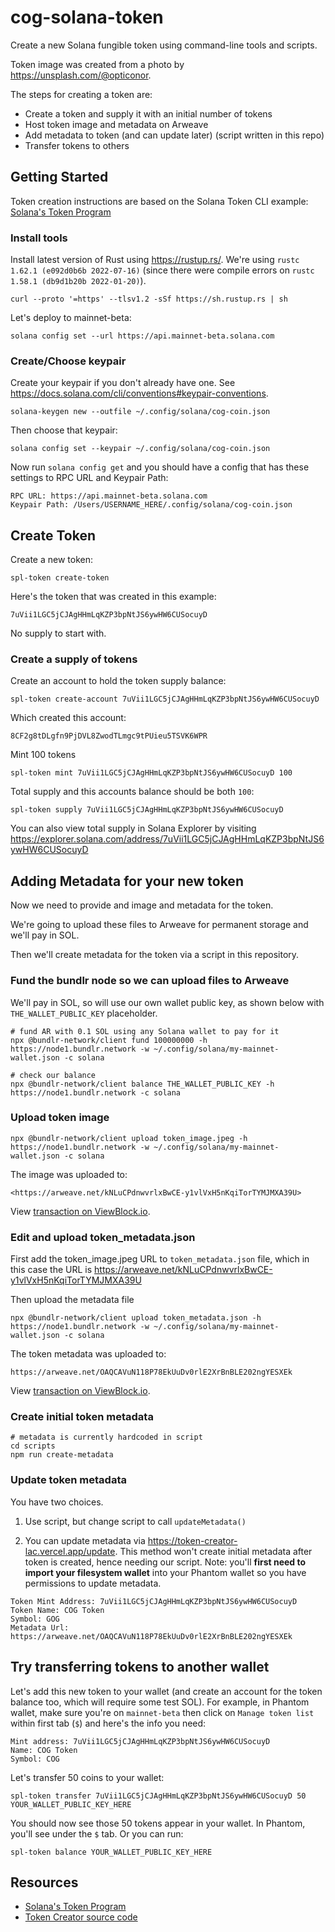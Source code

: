 # cog-solana-token

Create a new Solana fungible token using command-line tools and scripts.

Token image was created from a photo by <https://unsplash.com/@opticonor>.

The steps for creating a token are:

- Create a token and supply it with an initial number of tokens
- Host token image and metadata on Arweave
- Add metadata to token (and can update later) (script written in this repo)
- Transfer tokens to others

## Getting Started

Token creation instructions are based on the Solana Token CLI example: [Solana's Token Program](https://spl.solana.com/token)

### Install tools

Install latest version of Rust using <https://rustup.rs/>. We're using `rustc 1.62.1 (e092d0b6b 2022-07-16)` (since there were compile errors on `rustc 1.58.1 (db9d1b20b 2022-01-20)`).

    curl --proto '=https' --tlsv1.2 -sSf https://sh.rustup.rs | sh

Let's deploy to mainnet-beta:

    solana config set --url https://api.mainnet-beta.solana.com

### Create/Choose keypair

Create your keypair if you don't already have one. See <https://docs.solana.com/cli/conventions#keypair-conventions>.

    solana-keygen new --outfile ~/.config/solana/cog-coin.json

Then choose that keypair:

    solana config set --keypair ~/.config/solana/cog-coin.json

Now run `solana config get` and you should have a config that has these settings to RPC URL and Keypair Path:

    RPC URL: https://api.mainnet-beta.solana.com
    Keypair Path: /Users/USERNAME_HERE/.config/solana/cog-coin.json

## Create Token

Create a new token:

    spl-token create-token

Here's the token that was created in this example:

    7uVii1LGC5jCJAgHHmLqKZP3bpNtJS6ywHW6CUSocuyD

No supply to start with.

### Create a supply of tokens

Create an account to hold the token supply balance:

    spl-token create-account 7uVii1LGC5jCJAgHHmLqKZP3bpNtJS6ywHW6CUSocuyD

Which created this account:

    8CF2g8tDLgfn9PjDVL8ZwodTLmgc9tPUieu5TSVK6WPR

Mint 100 tokens

    spl-token mint 7uVii1LGC5jCJAgHHmLqKZP3bpNtJS6ywHW6CUSocuyD 100

Total supply and this accounts balance should be both `100`:

    spl-token supply 7uVii1LGC5jCJAgHHmLqKZP3bpNtJS6ywHW6CUSocuyD

You can also view total supply in Solana Explorer by visiting <https://explorer.solana.com/address/7uVii1LGC5jCJAgHHmLqKZP3bpNtJS6ywHW6CUSocuyD>

## Adding Metadata for your new token

Now we need to provide and image and metadata for the token.

We're going to upload these files to Arweave for permanent storage and we'll pay in SOL.

Then we'll create metadata for the token via a script in this repository.

### Fund the bundlr node so we can upload files to Arweave

We'll pay in SOL, so will use our own wallet public key, as shown below with `THE_WALLET_PUBLIC_KEY` placeholder.

    # fund AR with 0.1 SOL using any Solana wallet to pay for it
    npx @bundlr-network/client fund 100000000 -h https://node1.bundlr.network -w ~/.config/solana/my-mainnet-wallet.json -c solana

    # check our balance
    npx @bundlr-network/client balance THE_WALLET_PUBLIC_KEY -h https://node1.bundlr.network -c solana

### Upload token image

    npx @bundlr-network/client upload token_image.jpeg -h https://node1.bundlr.network -w ~/.config/solana/my-mainnet-wallet.json -c solana

The image was uploaded to:

    <https://arweave.net/kNLuCPdnwvrlxBwCE-y1vlVxH5nKqiTorTYMJMXA39U>

View [transaction on ViewBlock.io](https://viewblock.io/arweave/tx/kNLuCPdnwvrlxBwCE-y1vlVxH5nKqiTorTYMJMXA39U).

### Edit and upload token_metadata.json

First add the token_image.jpeg URL to `token_metadata.json` file, which in this case the URL is <https://arweave.net/kNLuCPdnwvrlxBwCE-y1vlVxH5nKqiTorTYMJMXA39U>

Then upload the metadata file

    npx @bundlr-network/client upload token_metadata.json -h https://node1.bundlr.network -w ~/.config/solana/my-mainnet-wallet.json -c solana

The token metadata was uploaded to:

    https://arweave.net/OAQCAVuN118P78EkUuDv0rlE2XrBnBLE202ngYESXEk

View [transaction on ViewBlock.io](https://viewblock.io/arweave/tx/OAQCAVuN118P78EkUuDv0rlE2XrBnBLE202ngYESXEk).

### Create initial token metadata

    # metadata is currently hardcoded in script
    cd scripts
    npm run create-metadata

### Update token metadata

You have two choices.

1. Use script, but change script to call `updateMetadata()`

2. You can update metadata via <https://token-creator-lac.vercel.app/update>. This method won't create initial metadata after token is created, hence needing our script. Note: you'll **first need to import your filesystem wallet** into your Phantom wallet so you have permissions to update metadata.

```
Token Mint Address: 7uVii1LGC5jCJAgHHmLqKZP3bpNtJS6ywHW6CUSocuyD
Token Name: COG Token
Symbol: GOG
Metadata Url: https://arweave.net/OAQCAVuN118P78EkUuDv0rlE2XrBnBLE202ngYESXEk
```

## Try transferring tokens to another wallet

Let's add this new token to your wallet (and create an account for the token balance too, which will require some test SOL). For example, in Phantom wallet, make sure you're on `mainnet-beta` then click on `Manage token list` within first tab (`$`) and here's the info you need:

    Mint address: 7uVii1LGC5jCJAgHHmLqKZP3bpNtJS6ywHW6CUSocuyD
    Name: COG Token
    Symbol: COG

Let's transfer 50 coins to your wallet:

    spl-token transfer 7uVii1LGC5jCJAgHHmLqKZP3bpNtJS6ywHW6CUSocuyD 50 YOUR_WALLET_PUBLIC_KEY_HERE

You should now see those 50 tokens appear in your wallet. In Phantom, you'll see under the `$` tab. Or you can run:

    spl-token balance YOUR_WALLET_PUBLIC_KEY_HERE

## Resources

- [Solana's Token Program](https://spl.solana.com/token)
- [Token Creator source code](https://github.com/jacobcreech/Token-Creator)
